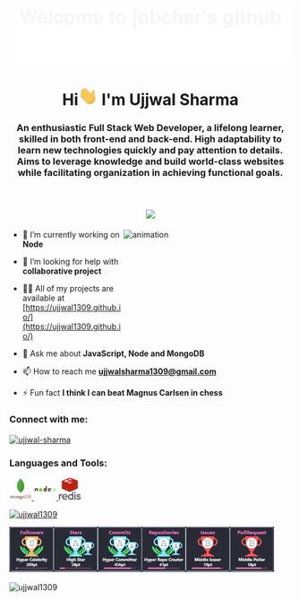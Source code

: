 ﻿![MasterHead](https://github.com/BEPb/BEPb/raw/main/assets/Bottom_up.svg)

<h1 align="center">Hi<img src="https://raw.githubusercontent.com/ABSphreak/ABSphreak/master/gifs/Hi.gif" width="35"> I'm Ujjwal Sharma</h1>
<h3 align="center">An enthusiastic Full Stack Web Developer, a lifelong learner, skilled in both front-end and back-end. High adaptability to learn new technologies quickly and pay attention to details. Aims to leverage knowledge and build world-class websites while facilitating organization in achieving functional goals.</h3>

<br/>

<h3 align="center" color:"red">
     <a href="https://github.com/Abhisek753/readme-typing-svg">
          <img src="https://readme-typing-svg.demolab.com/?lines=hi! My self Ujjwal Sharma ; I am a Fullstack%20Developer 🏻‍💻; Interested in Coding 🏃‍♂️♂️;Curious%20to%20learn%20new%20things !&font=Fira%20Code&center=true&width=440&height=45&color=#37bcf7&vCenter=true&size=22&pause=1000"></a>
      </h3>
      
 <img src="https://www.lambdatest.com/resources/images/ezgif.com-gif-maker-16.gif" height="200px" width="300" align="right" alt="animation"/>     

- 🔭 I’m currently working on **Node**

- 🤝 I’m looking for help with **collaborative project**

- 👨‍💻 All of my projects are available at [https://ujjwal1309.github.io/](https://ujjwal1309.github.io/)

- 💬 Ask me about **JavaScript, Node and MongoDB**

- 📫 How to reach me **ujjwalsharma1309@gmail.com**

- ⚡ Fun fact **I think I can beat Magnus Carlsen in chess**

<h3 align="left">Connect with me:</h3>
<p align="left">
<a href="https://linkedin.com/in/ujjwal-sharma" target="blank"><img align="center" src="https://raw.githubusercontent.com/rahuldkjain/github-profile-readme-generator/master/src/images/icons/Social/linked-in-alt.svg" alt="ujjwal-sharma" height="30" width="40" /></a>
</p>

<h3 align="left">Languages and Tools:</h3>
<p align="left"> <a href="https://www.mongodb.com/" target="_blank" rel="noreferrer"> <img src="https://raw.githubusercontent.com/devicons/devicon/master/icons/mongodb/mongodb-original-wordmark.svg" alt="mongodb" width="40" height="40"/> </a> <a href="https://nodejs.org" target="_blank" rel="noreferrer"> <img src="https://raw.githubusercontent.com/devicons/devicon/master/icons/nodejs/nodejs-original-wordmark.svg" alt="nodejs" width="40" height="40"/> </a> <a href="https://redis.io" target="_blank" rel="noreferrer"> <img src="https://raw.githubusercontent.com/devicons/devicon/master/icons/redis/redis-original-wordmark.svg" alt="redis" width="40" height="40"/> </a> </p>

<p align="left"> <a href="https://github.com/ryo-ma/github-profile-trophy"><img src="https://github-profile-trophy.vercel.app/?username=ujjwal1309" alt="ujjwal1309" /></a> </p>

<p align="left"><img height="80px" src="./header/Screenshot.png"></p>

<p><img align="center" src="https://github-readme-streak-stats.herokuapp.com/?user=ujjwal1309&" alt="ujjwal1309" /></p>
